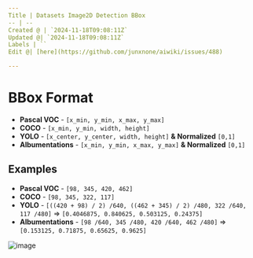 ```yaml
---
Title | Datasets Image2D Detection BBox
-- | --
Created @ | `2024-11-18T09:08:11Z`
Updated @| `2024-11-18T09:08:11Z`
Labels | ``
Edit @| [here](https://github.com/junxnone/aiwiki/issues/488)

---
```

# BBox Format
- **Pascal VOC** -  `[x_min, y_min, x_max, y_max]`
- **COCO** - `[x_min, y_min, width, height]`
- **YOLO** - `[x_center, y_center, width, height]` **& Normalized** `[0,1]`
- **Albumentations** - `[x_min, y_min, x_max, y_max]` **& Normalized** `[0,1]`


## Examples
- **Pascal VOC** -  `[98, 345, 420, 462]`
- **COCO** - `[98, 345, 322, 117]`
- **YOLO** - `[((420 + 98) / 2) /640, ((462 + 345) / 2) /480, 322 /640, 117 /480]` => `[0.4046875, 0.840625, 0.503125, 0.24375]`
- **Albumentations** - `[98 /640, 345 /480, 420 /640, 462 /480]` => `[0.153125, 0.71875, 0.65625, 0.9625]`


![image](https://github.com/user-attachments/assets/c2e26040-47eb-464f-94ba-ae80d32bc564)





